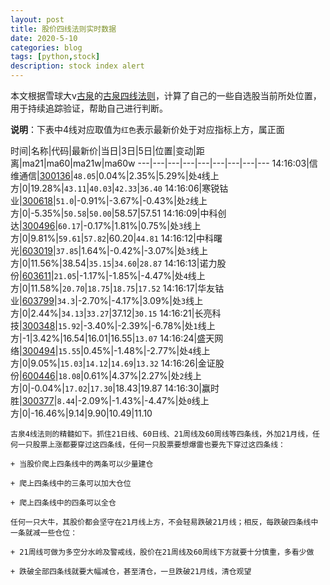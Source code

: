 ```yaml
---
layout: post
title: 股价四线法则实时数据
date: 2020-5-10
categories: blog
tags: [python,stock]
description: stock index alert
---
```



本文根据雪球大v[古泉](https://xueqiu.com/u/7148646888)的[古泉四线法则](https://xueqiu.com/7148646888/130498192)，计算了自己的一些自选股当前所处位置，用于持续追踪验证，帮助自己进行判断。

**说明**：下表中4线对应取值为`红色`表示最新价处于对应指标上方，属正面

时间|名称|代码|最新价|当日|3日|5日|位置|变动|距离|ma21|ma60|ma21w|ma60w
---|---|---|---|---|---|---|---|---
14:16:03|信维通信|[300136](https://xueqiu.com/S/SZ300136)|`48.05`|0.04%|2.35%|5.29%|处`4`线上方|0|19.28%|`43.11`|`40.03`|`42.33`|`36.40`
14:16:06|寒锐钴业|[300618](https://xueqiu.com/S/SZ300618)|`51.0`|-0.91%|-3.67%|-0.43%|处`2`线上方|0|-5.35%|`50.58`|`50.00`|58.57|57.51
14:16:09|中科创达|[300496](https://xueqiu.com/S/SZ300496)|`60.17`|-0.17%|1.81%|0.75%|处`3`线上方|0|9.81%|`59.61`|`57.82`|60.20|`44.81`
14:16:12|中科曙光|[603019](https://xueqiu.com/S/SH603019)|`37.85`|1.64%|-0.42%|-3.07%|处`3`线上方|0|11.56%|38.54|`35.15`|`34.60`|`28.87`
14:16:13|诺力股份|[603611](https://xueqiu.com/S/SH603611)|`21.05`|-1.17%|-1.85%|-4.47%|处`4`线上方|0|11.58%|`20.70`|`18.75`|`18.75`|`17.52`
14:16:17|华友钴业|[603799](https://xueqiu.com/S/SH603799)|`34.3`|-2.70%|-4.17%|3.09%|处`3`线上方|0|2.44%|`34.13`|`33.27`|37.12|`30.15`
14:16:21|长亮科技|[300348](https://xueqiu.com/S/SZ300348)|`15.92`|-3.40%|-2.39%|-6.78%|处`1`线上方|-1|3.42%|16.54|16.01|16.55|`13.07`
14:16:24|盛天网络|[300494](https://xueqiu.com/S/SZ300494)|`15.55`|0.45%|-1.48%|-2.77%|处`4`线上方|0|9.05%|`15.03`|`14.12`|`14.69`|`13.32`
14:16:26|金证股份|[600446](https://xueqiu.com/S/SH600446)|`18.08`|0.61%|4.37%|2.27%|处`2`线上方|0|-0.04%|`17.02`|`17.30`|18.43|19.87
14:16:30|赢时胜|[300377](https://xueqiu.com/S/SZ300377)|`8.44`|-2.09%|-1.43%|-4.47%|处`0`线上方|0|-16.46%|9.14|9.90|10.49|11.10

```
古泉4线法则的精髓如下。抓住21日线、60日线、21周线及60周线等四条线，外加21月线，任何一只股票上涨都要穿过这四条线，任何一只股票要想爆雷也要先下穿过这四条线：

+ 当股价爬上四条线中的两条可以少量建仓

+ 爬上四条线中的三条可以加大仓位

+ 爬上四条线中的四条可以全仓

任何一只大牛，其股价都会坚守在21月线上方，不会轻易跌破21月线；相反，每跌破四条线中一条就减一些仓位：

+ 21周线可做为多空分水岭及警戒线，股价在21周线及60周线下方就要十分慎重，多看少做

+ 跌破全部四条线就要大幅减仓，甚至清仓，一旦跌破21月线，清仓观望
```